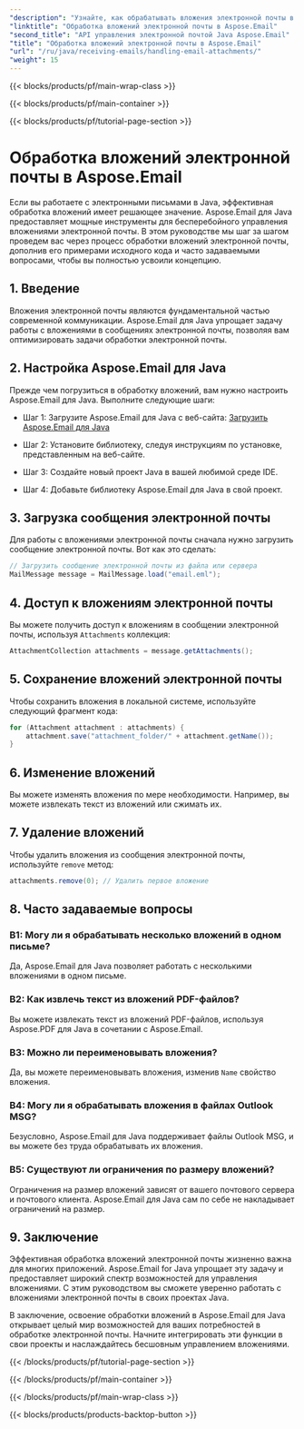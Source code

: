 ```yaml
---
"description": "Узнайте, как обрабатывать вложения электронной почты в Aspose.Email для Java. Пошаговое руководство с исходным кодом и часто задаваемыми вопросами для эффективного управления вложениями электронной почты."
"linktitle": "Обработка вложений электронной почты в Aspose.Email"
"second_title": "API управления электронной почтой Java Aspose.Email"
"title": "Обработка вложений электронной почты в Aspose.Email"
"url": "/ru/java/receiving-emails/handling-email-attachments/"
"weight": 15
---
```


{{< blocks/products/pf/main-wrap-class >}}

{{< blocks/products/pf/main-container >}}

{{< blocks/products/pf/tutorial-page-section >}}

# Обработка вложений электронной почты в Aspose.Email


Если вы работаете с электронными письмами в Java, эффективная обработка вложений имеет решающее значение. Aspose.Email для Java предоставляет мощные инструменты для бесперебойного управления вложениями электронной почты. В этом руководстве мы шаг за шагом проведем вас через процесс обработки вложений электронной почты, дополнив его примерами исходного кода и часто задаваемыми вопросами, чтобы вы полностью усвоили концепцию.

## 1. Введение

Вложения электронной почты являются фундаментальной частью современной коммуникации. Aspose.Email для Java упрощает задачу работы с вложениями в сообщениях электронной почты, позволяя вам оптимизировать задачи обработки электронной почты.

## 2. Настройка Aspose.Email для Java

Прежде чем погрузиться в обработку вложений, вам нужно настроить Aspose.Email для Java. Выполните следующие шаги:

- Шаг 1: Загрузите Aspose.Email для Java с веб-сайта: [Загрузить Aspose.Email для Java](https://releases.aspose.com/email/java/)

- Шаг 2: Установите библиотеку, следуя инструкциям по установке, представленным на веб-сайте.

- Шаг 3: Создайте новый проект Java в вашей любимой среде IDE.

- Шаг 4: Добавьте библиотеку Aspose.Email для Java в свой проект.

## 3. Загрузка сообщения электронной почты

Для работы с вложениями электронной почты сначала нужно загрузить сообщение электронной почты. Вот как это сделать:

```java
// Загрузить сообщение электронной почты из файла или сервера
MailMessage message = MailMessage.load("email.eml");
```

## 4. Доступ к вложениям электронной почты

Вы можете получить доступ к вложениям в сообщении электронной почты, используя `Attachments` коллекция:

```java
AttachmentCollection attachments = message.getAttachments();
```

## 5. Сохранение вложений электронной почты

Чтобы сохранить вложения в локальной системе, используйте следующий фрагмент кода:

```java
for (Attachment attachment : attachments) {
    attachment.save("attachment_folder/" + attachment.getName());
}
```

## 6. Изменение вложений

Вы можете изменять вложения по мере необходимости. Например, вы можете извлекать текст из вложений или сжимать их.

## 7. Удаление вложений

Чтобы удалить вложения из сообщения электронной почты, используйте `remove` метод:

```java
attachments.remove(0); // Удалить первое вложение
```

## 8. Часто задаваемые вопросы

### В1: Могу ли я обрабатывать несколько вложений в одном письме?

Да, Aspose.Email для Java позволяет работать с несколькими вложениями в одном письме.

### В2: Как извлечь текст из вложений PDF-файлов?

Вы можете извлекать текст из вложений PDF-файлов, используя Aspose.PDF для Java в сочетании с Aspose.Email.

### В3: Можно ли переименовывать вложения?

Да, вы можете переименовывать вложения, изменив `Name` свойство вложения.

### В4: Могу ли я обрабатывать вложения в файлах Outlook MSG?

Безусловно, Aspose.Email для Java поддерживает файлы Outlook MSG, и вы можете без труда обрабатывать их вложения.

### В5: Существуют ли ограничения по размеру вложений?

Ограничения на размер вложений зависят от вашего почтового сервера и почтового клиента. Aspose.Email для Java сам по себе не накладывает ограничений на размер.

## 9. Заключение

Эффективная обработка вложений электронной почты жизненно важна для многих приложений. Aspose.Email for Java упрощает эту задачу и предоставляет широкий спектр возможностей для управления вложениями. С этим руководством вы сможете уверенно работать с вложениями электронной почты в своих проектах Java.

В заключение, освоение обработки вложений в Aspose.Email для Java открывает целый мир возможностей для ваших потребностей в обработке электронной почты. Начните интегрировать эти функции в свои проекты и наслаждайтесь бесшовным управлением вложениями.

{{< /blocks/products/pf/tutorial-page-section >}}

{{< /blocks/products/pf/main-container >}}

{{< /blocks/products/pf/main-wrap-class >}}

{{< blocks/products/products-backtop-button >}}